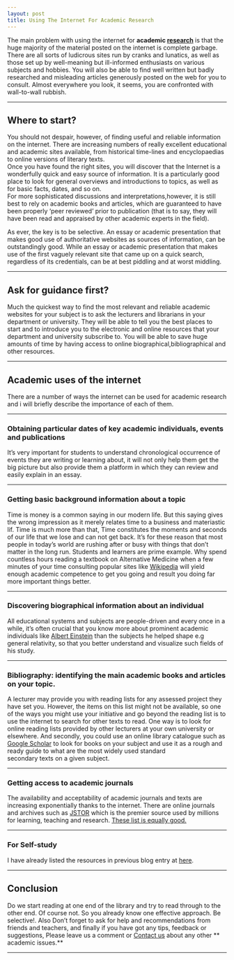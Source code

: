 ```yaml
---
layout: post
title: Using The Internet For Academic Research
---
```


The main problem with using the internet for **academic [research][1]** is that the huge majority of the material posted on the internet is complete garbage. There are all sorts of ludicrous sites run by cranks and lunatics, as well as those set up by well-meaning but ill-informed enthusiasts on various subjects and hobbies. You will also be able to find well written but badly researched and misleading articles generously posted on the web for you to consult. Almost everywhere you look, it seems, you are confronted with wall-to-wall rubbish.

* * *

## Where to start? 

You should not despair, however, of finding useful and reliable information on the internet. There are increasing numbers of really excellent educational and academic sites available, from historical time-lines and encyclopaedias to online versions of literary texts.  
Once you have found the right sites, you will discover that the Internet is a wonderfully quick and easy source of information. It is a particularly good place to look for general overviews and introductions to topics, as well as for basic facts, dates, and so on.  
For more sophisticated discussions and interpretations,however, it is still best to rely on academic books and articles, which are guaranteed to have been properly ‘peer reviewed’ prior to publication (that is to say, they will have been read and appraised by other academic experts in the field).

As ever, the key is to be selective. An essay or academic presentation that makes good use of authoritative websites as sources of information, can be outstandingly good. While an essay or academic presentation that makes use of the first vaguely relevant site that came up on a quick search, regardless of its credentials, can be at best piddling and at worst middling.

* * *

## Ask for guidance first? 

Much the quickest way to find the most relevant and reliable academic websites for your subject is to ask the lecturers and librarians in your department or university. They will be able to tell you the best places to start and to introduce you to the electronic and online resources that your department and university subscribe to. You will be able to save huge amounts of time by having access to online biographical,bibliographical and other resources.

* * *

## Academic uses of the internet

There are a number of ways the internet can be used for academic research and i will briefly describe the importance of each of them.

* * *

### Obtaining particular dates of key academic individuals, events and publications

It&#8217;s very important for students to understand chronological occurrence of events they are writing or learning about, it will not only help them get the big picture but also provide them a platform in which they can review and easily explain in an essay. 

* * *

### Getting basic background information about a topic

Time is money is a common saying in our modern life. But this saying gives the wrong impression as it merely relates time to a business and materiastic lif. Time is much more than that, Time constitutes the moments and seconds of our life that we lose and can not get back. It&#8217;s for these reason that most people in today&#8217;s world are rushing after or busy with things that don&#8217;t matter in the long run. Students and learners are prime example. Why spend countless hours reading a textbook on Alternative Medicine when a few minutes of your time consulting popular sites like [Wikipedia][2] will yield enough academic competence to get you going and result you doing far more important things better. 

* * *

### Discovering biographical information about an individual

All educational systems and subjects are people-driven and every once in a while, it&#8217;s often crucial that you know more about prominent academic individuals like [Albert Einstein][3] than the subjects he helped shape e.g general relativity, so that you better understand and visualize such fields of his study.

* * *

### Bibliography: identifying the main academic books and articles on your topic. 

A lecturer may provide you with reading lists for any assessed project they have set you. However, the items on this list might not be available, so one of the ways you might use your initiative and go beyond the reading list is to use the internet to search for other texts to read. One way is to look for online reading lists provided by other lecturers at your own university or elsewhere. And secondly, you could use an online library catalogue such as [ Google Scholar][4] to look for books on your subject and use it as a rough and ready guide to what are the most widely used standard  
secondary texts on a given subject.

* * *

### Getting access to academic journals 

The availability and acceptability of academic journals and texts are increasing exponentially thanks to the internet. There are online journals and archives such as [JSTOR][5] which is the premier source used by millions for learning, teaching and research. [ These list is equally good.][6]

* * *

### For Self-study 

I have already listed the resources in previous blog entry at [here][7].

* * *

## Conclusion 

Do we start reading at one end of the library and try to read through to the other end. Of course not. So you already know one effective approach. Be selective!. Also Don&#8217;t forget to ask for help and recommendations from friends and teachers, and finally if you have got any tips, feedback or suggestions, Please leave us a comment or [Contact us][8] about any other ** academic issues.** 

* * *



 [1]: http://burhaninho.com/research
 [2]: http://en.wikipedia.org/wiki/Alternative_medicine
 [3]: http://en.wikipedia.org/wiki/Einstein
 [4]: http://scholar.google.com
 [5]: http://www.jstor.org/
 [6]: http://en.wikipedia.org/wiki/List_of_academic_databases_and_search_engines
 [7]: http://burhaninho.com/best-places-to-educate-yourself-online-free/
 [8]: http://www.burhaninho.com/about/
